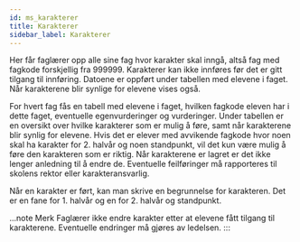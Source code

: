 ```yaml
---
id: ms_karakterer
title: Karakterer
sidebar_label: Karakterer
---
```


Her får faglærer opp alle sine fag hvor karakter skal inngå, altså fag med fagkode forskjellig fra 999999. Karakterer kan ikke innføres før det er gitt tilgang til innføring. Datoene er oppført under tabellen med elevene i faget. Når karakterene blir synlige for elevene vises også. 

For hvert fag fås en tabell med elevene i faget, hvilken fagkode eleven har i dette faget, eventuelle  egenvurderinger og vurderinger. Under tabellen er en oversikt over hvilke karakterer som er mulig å føre, samt når karakterene blir synlig for elevene. Hvis det er elever med avvikende fagkode hvor noen skal ha karakter for 2. halvår og noen standpunkt, vil det kun være mulig å føre den karakteren som er riktig. Når karakterene er lagret er det ikke lenger anledning til å endre de. Eventuelle feilføringer må rapporteres til skolens rektor eller karakteransvarlig.

Når en karakter er ført, kan man skrive en begrunnelse for karakteren. Det er en fane for 1. halvår og en for 2. halvår og standpunkt.

...note Merk
Faglærer ikke endre karakter etter at elevene fått tilgang til karakterene. Eventuelle endringer må gjøres av ledelsen.
:::
